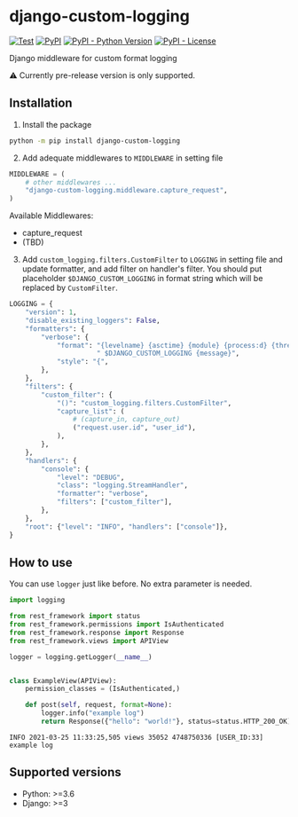 # django-custom-logging

[comment]: <> ([![Release]&#40;https://github.com/sh-cho/django-custom-logging/actions/workflows/release.yml/badge.svg&#41;]&#40;https://github.com/sh-cho/django-custom-logging/actions/workflows/release.yml&#41;)
[![Test](https://github.com/sh-cho/django-custom-logging/actions/workflows/test.yml/badge.svg)](https://github.com/sh-cho/django-custom-logging/actions/workflows/test.yml)
[![PyPI](https://img.shields.io/pypi/v/django-custom-logging)](https://pypi.python.org/pypi/django-custom-logging/)
[![PyPI - Python Version](https://img.shields.io/pypi/pyversions/django-custom-logging)](https://pypi.python.org/pypi/django-custom-logging/)
[![PyPI - License](https://img.shields.io/pypi/l/django-custom-logging)](https://github.com/sh-cho/django-custom-logging/blob/master/LICENSE)

Django middleware for custom format logging

⚠️ Currently pre-release version is only supported.


## Installation
1. Install the package
```sh
python -m pip install django-custom-logging
```

2. Add adequate middlewares to `MIDDLEWARE` in setting file
```python
MIDDLEWARE = (
    # other middlewares ...
    "django-custom-logging.middleware.capture_request",
)
```
Available Middlewares:
- capture_request
- (TBD)

3. Add `custom_logging.filters.CustomFilter` to `LOGGING` in setting file and update formatter, and add filter on handler's filter. You should put placeholder `$DJANGO_CUSTOM_LOGGING` in format string which will be replaced by `CustomFilter`.
```python
LOGGING = {
    "version": 1,
    "disable_existing_loggers": False,
    "formatters": {
        "verbose": {
            "format": "{levelname} {asctime} {module} {process:d} {thread:d}"
                      " $DJANGO_CUSTOM_LOGGING {message}",
            "style": "{",
        },
    },
    "filters": {
        "custom_filter": {
            "()": "custom_logging.filters.CustomFilter",
            "capture_list": (
                # (capture_in, capture_out)
                ("request.user.id", "user_id"),
            ),
        },
    },
    "handlers": {
        "console": {
            "level": "DEBUG",
            "class": "logging.StreamHandler",
            "formatter": "verbose",
            "filters": ["custom_filter"],
        },
    },
    "root": {"level": "INFO", "handlers": ["console"]},
}
```


## How to use
You can use `logger` just like before. No extra parameter is needed.

```python
import logging

from rest_framework import status
from rest_framework.permissions import IsAuthenticated
from rest_framework.response import Response
from rest_framework.views import APIView

logger = logging.getLogger(__name__)


class ExampleView(APIView):
    permission_classes = (IsAuthenticated,)

    def post(self, request, format=None):
        logger.info("example log")
        return Response({"hello": "world!"}, status=status.HTTP_200_OK)
```

```
INFO 2021-03-25 11:33:25,505 views 35052 4748750336 [USER_ID:33] example log
```

## Supported versions
- Python: >=3.6
- Django: >=3
